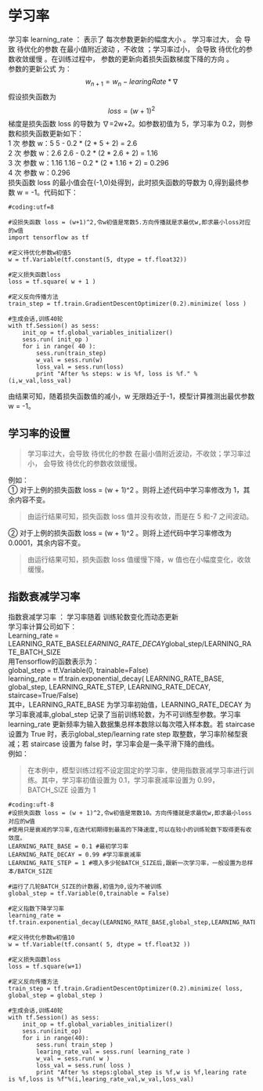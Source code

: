 # 学习率
学习率 learning_rate ： 表示了 每次参数更新的幅度大小 。 学习率过大， 会 导致 待优化的参数 在最小值附近波动 ，不收敛 ；学习率过小， 会导致 待优化的参数收敛缓慢 。在训练过程中， 参数的更新向着损失函数梯度下降的方向 。  
参数的更新公式 为：  
$$
w_{n+1} = w_{n} - learingRate*∇
$$
假设损失函数为 
$$
loss = (w + 1)^2
$$
梯度是损失函数 loss 的导数为 ∇=2w+2。如参数初值为 5，学习率为 0.2，则参数和损失函数更新如下：  
1 次 参数 w：5 5 - 0.2 * (2 * 5 + 2) = 2.6  
2 次 参数 w：2.6 2.6 - 0.2 * (2 * 2.6 + 2) = 1.16  
3 次 参数 w：1.16 1.16 – 0.2 * (2 * 1.16 + 2) = 0.296  
4 次 参数 w：0.296  
损失函数 loss 的最小值会在(-1,0)处得到，此时损失函数的导数为 0,得到最终参数 w = -1。代码如下：

~~~
#coding:utf=8

#设损失函数 loss = (w+1)^2,令w初值是常数5.方向传播就是求最优w,即求最小loss对应的w值
import tensorflow as tf

#定义待优化参数w初值5
w = tf.Variable(tf.constant(5, dtype = tf.float32))

#定义损失函数loss
loss = tf.square( w + 1 )

#定义反向传播方法
train_step = tf.train.GradientDescentOptimizer(0.2).minimize( loss )

#生成会话,训练40轮
with tf.Session() as sess:
	init_op = tf.global_variables_initializer()
	sess.run( init_op )
	for i in range( 40 ):
		sess.run(train_step)
		w_val = sess.run(w)
		loss_val = sess.run(loss)
		print "After %s steps: w is %f, loss is %f." %(i,w_val,loss_val) 
~~~

由结果可知，随着损失函数值的减小，w 无限趋近于-1，模型计算推测出最优参数 w = -1。  


## 学习率的设置
> 学习率过大，会导致 待优化的参数 在最小值附近波动，不收敛；学习率过小， 会导致 待优化的参数收敛缓慢。  

例如：  
① 对于上例的损失函数 loss = (w + 1)^2 。则将上述代码中学习率修改为 1，其余内容不变。  
> 由运行结果可知，损失函数 loss 值并没有收敛，而是在 5 和-7 之间波动。   

② 对于上例的损失函数 loss = (w + 1)^2 。则将上述代码中学习率修改为 0.0001，其余内容不变。  
> 由运行结果可知，损失函数 loss 值缓慢下降，w 值也在小幅度变化，收敛缓慢。 

## 指数衰减学习率
指数衰减学习率 ： 学习率随着 训练轮数变化而动态更新  
学习率计算公司如下：  
Learning_rate = LEARNING_RATE_BASE*LEARNING_RATE_DECAY*global_step/LEARNING_RATE_BATCH_SIZE  
用Tensorflow的函数表示为：  
global_step = tf.Variable(0, trainable=False)  
learning_rate = tf.train.exponential_decay( 
LEARNING_RATE_BASE,
global_step,
LEARNING_RATE_STEP, LEARNING_RATE_DECAY,
staircase=True/False)  
其中，LEARNING_RATE_BASE 为学习率初始值，LEARNING_RATE_DECAY 为学习率衰减率,global_step 记录了当前训练轮数，为不可训练型参数。学习率 learning_rate 更新频率为输入数据集总样本数除以每次喂入样本数。若 staircase 设置为 True 时，表示global_step/learning rate step 取整数，学习率阶梯型衰减；若 staircase 设置为 false 时，学习率会是一条平滑下降的曲线。  
例如：  
> 在本例中，模型训练过程不设定固定的学习率，使用指数衰减学习率进行训练。其中，学习率初值设置为 0.1，学习率衰减率设置为 0.99，BATCH_SIZE 设置为 1

~~~
#coding:uft-8
#设损失函数 loss = (w + 1)^2,令w初值是常数10。方向传播就是求最优w,即求最小loss对应的w值
#使用只是衰减的学习率,在迭代初期得到最高的下降速度,可以在较小的训练轮数下取得更有收敛度。
LEARNING_RATE_BASE = 0.1 #最初学习率
LEARNING_RATE_DECAY = 0.99 #学习率衰减率
LEARNING_RATE_STEP = 1 #喂入多少轮BATCH_SIZE后,跟新一次学习率，一般设置为总样本/BATCH_SIZE

#运行了几轮BATCH_SIZE的计数器,初值为0,设为不被训练
global_step = tf.Variable(0,trainable = False)

#定义指数下降学习率
learning_rate = tf.train.exponential_decay(LEARNING_RATE_BASE,global_step,LEARNING_RATE_STEP,LEARNING_RATE_DECAY,staircase=True)

#定义待优化参数w初值10
w = tf.Variable(tf.consant( 5, dtype = tf.float32 ))

#定义损失函数loss
loss = tf.square(w+1)

#定义反向传播方法
train_step = tf.train.GradientDescentOptimizer(0.2).minimize( loss, global_step = global_step )

#生成会话,训练40轮
with tf.Session() as sess:
	init_op = tf.global_variables_initializer()
	sess.run(init_op)
	for i in range(40):
		sess.run( train_step )
		learing_rate_val = sess.run( learning_rate )
		w_val = sess.run( w )
		loss_val = sess.run( loss )
		print "After %s steps:global_step is %f,w is %f,learing rate is %f,loss is %f"%(i,learing_rate_val,w_val,loss_val)
~~~

